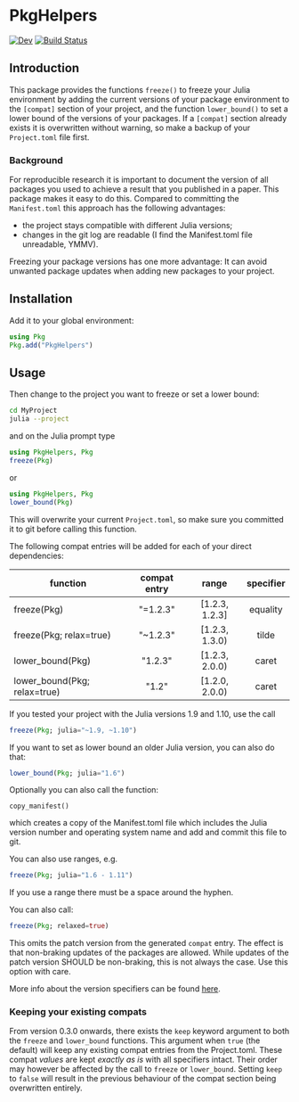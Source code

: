 # PkgHelpers
[![Dev](https://img.shields.io/badge/docs-dev-blue.svg)](https://ufechner7.github.io/PkgHelpers.jl/dev)
[![Build Status](https://github.com/ufechner7/PkgHelpers.jl/actions/workflows/CI.yml/badge.svg?branch=main)](https://github.com/ufechner7/PkgHelpers.jl/actions/workflows/CI.yml?query=branch%3Amain)

## Introduction
This package provides the functions `freeze()` to freeze your Julia environment by adding the current versions of your package environment to the `[compat]` section of your project, and the function `lower_bound()` to set a lower bound of the versions of your packages.
If a `[compat]` section already exists it is overwritten without warning, so make a backup of your `Project.toml` file first.

### Background
For reproducible research it is important to document the version of all packages you used to
achieve a result that you published in a paper. This package makes it easy to do this. Compared to committing the `Manifest.toml` this approach has the following advantages:

- the project stays compatible with different Julia versions;
- changes in the git log are readable (I find the Manifest.toml file unreadable, YMMV).

Freezing your package versions has one more advantage: It can avoid unwanted package updates when adding new packages to your project.


## Installation

Add it to your global environment:  
```julia
using Pkg
Pkg.add("PkgHelpers") 
```
## Usage

Then change to the project you want to freeze or set a lower bound:
```bash
cd MyProject
julia --project
```
and on the Julia prompt type
```julia
using PkgHelpers, Pkg
freeze(Pkg)
```
or
```julia
using PkgHelpers, Pkg
lower_bound(Pkg)
```
This will overwrite your current `Project.toml`, so make sure you committed it to git before calling this function.

The following compat entries will be added for each of your direct dependencies:

| function                      | compat entry | range          | specifier  |
|-------------------------------|:------------:|:--------------:|:----------:|
| freeze(Pkg)                   | "=1.2.3"     | [1.2.3, 1.2.3] | equality   |
| freeze(Pkg; relax=true)       | "~1.2.3"     | [1.2.3, 1.3.0) | tilde      |
| lower_bound(Pkg)              | "1.2.3"      | [1.2.3, 2.0.0) | caret      |
| lower_bound(Pkg; relax=true)  | "1.2"        | [1.2.0, 2.0.0) | caret      |

If you tested your project with the Julia versions 1.9 and 1.10, use the call
```julia
freeze(Pkg; julia="~1.9, ~1.10")
```
If you want to set as lower bound an older Julia version, you can also do that:
```julia
lower_bound(Pkg; julia="1.6")
```
Optionally you can also call the function:
```
copy_manifest()
```
which creates a copy of the Manifest.toml file which includes the Julia version number
and operating system name and add and commit this file to git.

You can also use ranges, e.g.
```julia
freeze(Pkg; julia="1.6 - 1.11")
```
If you use a range there must be a space around the hyphen.

You can also call:
```julia
freeze(Pkg; relaxed=true)
```
This omits the patch version from the generated `compat` entry. The effect is that non-braking updates of the packages are allowed. While updates of the patch version SHOULD be non-braking, this is not always the case. Use this option with care.

More info about the version specifiers can be found [here](https://pkgdocs.julialang.org/v1/compatibility/).

### Keeping your existing compats
From version 0.3.0 onwards, there exists the `keep` keyword argument to both the `freeze` and `lower_bound` functions.
This argument when `true` (the default) will keep any existing compat entries from the Project.toml.
These compat _values_ are kept _exactly as is_ with all specifiers intact.
Their order may however be affected by the call to `freeze` or `lower_bound`.
Setting `keep` to `false` will result in the previous behaviour of the compat section being overwritten entirely.
